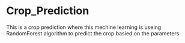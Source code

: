 # Crop_Prediction
This is a crop prediction where this mechine learning is useing RandomForest algorithm to predict the crop basied on the parameters 
